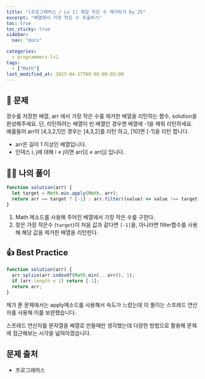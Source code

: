 ```yaml
---
title: "[프로그래머스 / Lv 1] 제일 작은 수 제거하기 by JS"
excerpt: "배열에서 가장 작은 수 추출하기"
toc: true
toc_sticky: true
sidebar:
  nav: "docs"

categories:
  - programmers-lv1
tags:
  - ["Math"]
last_modified_at: 2023-04-17T08:06:00-05:00
---
```


## 📄 문제

정수를 저장한 배열, arr 에서 가장 작은 수를 제거한 배열을 리턴하는 함수, solution을 완성해주세요. 단, 리턴하려는 배열이 빈 배열인 경우엔 배열에 -1을 채워 리턴하세요. 예를들어 arr이 [4,3,2,1]인 경우는 [4,3,2]를 리턴 하고, [10]면 [-1]을 리턴 합니다.

- arr은 길이 1 이상인 배열입니다.
- 인덱스 i, j에 대해 i ≠ j이면 arr[i] ≠ arr[j] 입니다.

## 🙋‍♀️ 나의 풀이

```js
function solution(arr) {
  let target = Math.min.apply(Math, arr);
  return arr == target ? [-1] : arr.filter((value) => value !== target);
}
```

1. Math 메소드를 사용해 주어진 배열에서 가장 작은 수를 구한다.
2. 찾은 가장 작은수 (`target`)이 처음 값과 같다면 `[-1]`을, 아니라면 filter함수를 사용해 해당 값을 제거한 배열을 리턴한다.

## 👍 Best Practice

```js
function solution(arr) {
  arr.splice(arr.indexOf(Math.min(...arr)), 1);
  if (arr.length < 1) return [-1];
  return arr;
}
```

제가 푼 문제에서는 apply메소드를 사용해서 속도가 느렸는데 이 풀이는 스프레드 연산자를 사용해 이를 보완했습니다.

스프레드 연산자를 문자열을 배열로 만들때만 생각했는데 다양한 방법으로 활용해 문제에 접근해보는 시각을 넓혀야겠습니다.

## 문제 출처

- 프로그래머스
